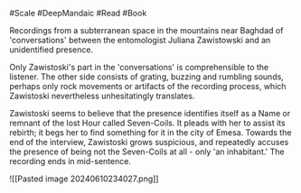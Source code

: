 #Scale #DeepMandaic #Read #Book 

Recordings from a subterranean space in the mountains near Baghdad of 'conversations' between the entomologist Juliana Zawistowski and an unidentified presence.

Only Zawistoski's part in the 'conversations' is comprehensible to the listener. The other side consists of grating, buzzing and rumbling sounds, perhaps only rock movements or artifacts of the recording process, which Zawistoski nevertheless unhesitatingly translates.

Zawistoski seems to believe that the presence identifies itself as a Name or remnant of the lost Hour called Seven-Coils. It pleads with her to assist its rebirth; it begs her to find something for it in the city of Emesa. Towards the end of the interview, Zawistoski grows suspicious, and repeatedly accuses the presence of being not the Seven-Coils at all - only 'an inhabitant.' The recording ends in mid-sentence.

![[Pasted image 20240610234027.png]]